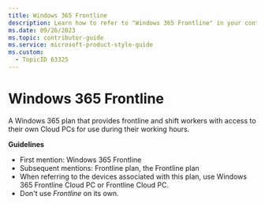 ```yaml
---
title: Windows 365 Frontline
description: Learn how to refer to "Windows 365 Frontline" in your content.
ms.date: 09/26/2023
ms.topic: contributor-guide
ms.service: microsoft-product-style-guide
ms.custom:
  - TopicID 63325
---
```



# Windows 365 Frontline

A Windows 365 plan that provides frontline and shift workers with access to their own Cloud PCs for use during their working hours.  

**Guidelines**

- First mention: Windows 365 Frontline
- Subsequent mentions: Frontline plan, the Frontline plan
- When referring to the devices associated with this plan, use Windows 365 Frontline Cloud PC or Frontline Cloud PC.  
- Don't use *Frontline* on its own.

